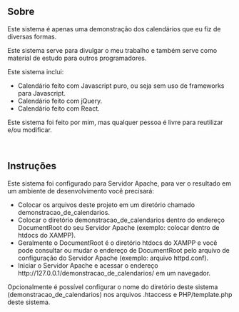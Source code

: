 ## Sobre
<p>Este sistema é apenas uma demonstração dos calendários que eu fiz de diversas formas.</p>
<p>Este sistema serve para divulgar o meu trabalho e também serve como material de estudo para outros programadores.</p>
<p>Este sistema inclui:</p>
<ul>
<li>Calendário feito com Javascript puro, ou seja sem uso de frameworks para Javascript.</li>
<li>Calendário feito com jQuery.</li>
<li>Calendário feito com React.</li>
</ul>
<p>Este sistema foi feito por mim, mas qualquer pessoa é livre para reutilizar e/ou modificar.</p>
<br/>

## Instruções
<p>Este sistema foi configurado para Servidor Apache, para ver o resultado em um ambiente de desenvolvimento você precisará:</p>
<ul>
<li>Colocar os arquivos deste projeto em um diretório chamado demonstracao_de_calendarios.</li>
<li>Colocar o diretório demonstracao_de_calendarios dentro do endereço DocumentRoot do seu Servidor Apache (exemplo: colocar dentro de htdocs do XAMPP).</li>
<li>Geralmente o DocumentRoot é o diretório htdocs do XAMPP e você pode consultar ou mudar o endereço de DocumentRoot pelo arquivo de configuração do Servidor Apache (exemplo: arquivo httpd.conf).</li>
<li>Iniciar o Servidor Apache e acessar o endereço http://127.0.0.1/demonstracao_de_calendarios/ em um navegador.</li>
</ul>
<p>Opcionalmente é possível configurar o nome do diretório deste sistema (demonstracao_de_calendarios) nos arquivos .htaccess e PHP/template.php deste sistema.</p>
<br/>
